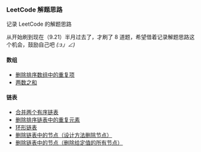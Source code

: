 ### LeetCode 解题思路  

记录 LeetCode 的解题思路  

从开始刷到现在（9.21）半月过去了，才刷了 8 道题，希望借着记录解题思路这个机会，鼓励自己吧  _(:з」∠)_

#### 数组
- [删除排序数组中的重复项](https://github.com/ttuy111/Note/blob/master/notes/leetCode/LeetCode-26.md)
- [两数之和](https://github.com/ttuy111/Note/blob/master/notes/leetCode/LeetCode-1.md)

#### 链表
- [合并两个有序链表](https://github.com/ttuy111/Note/blob/master/notes/leetCode/LeetCode-21.md)
- [删除排序链表中的重复元素](https://github.com/ttuy111/Note/blob/master/notes/leetCode/LeetCode-83.md)
- [环形链表](https://github.com/ttuy111/Note/blob/master/notes/leetCode/LeetCode-141.md)
- [删除链表中的节点（设计方法删除节点）](https://github.com/ttuy111/Note/blob/master/notes/leetCode/LeetCode-237.md)
- [删除链表中的节点（删除给定值的所有节点）](https://github.com/ttuy111/Note/blob/master/notes/leetCode/LeetCode-203.md)